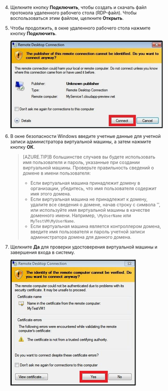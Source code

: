 <properties services="virtual-machines" title="How to Log on to a Virtual Machine Running Windows Server" authors="KBDAzure" solutions="" manager="timlt" editor="tysonn" />

4. Щелкните кнопку **Подключить**, чтобы создать и скачать файл протокола удаленного рабочего стола (RDP-файл). Чтобы воспользоваться этим файлом, щелкните **Открыть**.

5. Чтобы продолжить, в окне удаленного рабочего стола нажмите кнопку **Подключить**.

	![Продолжайте подключение](./media/virtual-machines-log-on-win-server/connectpublisher.png)

6. В окне безопасности Windows введите учетные данные для учетной записи администратора виртуальной машины, а затем нажмите кнопку **ОК**.

 	>[AZURE.TIP]В большинстве случаев вы будете использовать имя пользователя и пароль, указанные при создании виртуальной машины. Проверьте правильность сведений о домене в имени пользователя:
	>
	>- Если виртуальная машина принадлежит домену в организации, убедитесь, что имя пользователя содержит имя этого домена.
	>- Если виртуальная машина не принадлежит к домену, удалите все сведения о домене, начав строку с символа '', или используйте имя виртуальной машины в качестве доменного имени. Например, `\MyUserName` или `MyTestVM\MyUserName`.
	>- Если виртуальная машина является контроллером домена, введите имя пользователя и пароль учетной записи администратора домена для данного домена.

7.	Щелкните **Да** для проверки удостоверения виртуальной машины и завершения входа в систему.

	![Проверьте удостоверение машины](./media/virtual-machines-log-on-win-server/connectverify.png)

<!---HONumber=Sept15_HO3-->